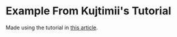 # Example From Kujtimii's Tutorial
Made using the tutorial in [this article](https://medium.com/@kujtimii.h/creating-a-todo-app-using-gokit-cli-20f066a58e1).
